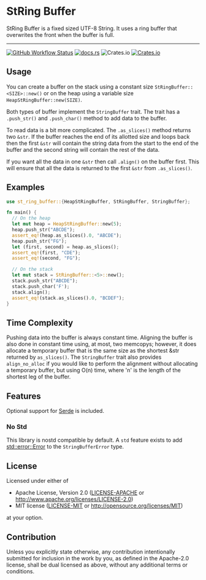 # StRing Buffer

StRing Buffer is a fixed sized UTF-8 String. It uses a ring buffer that overwrites
the front when the buffer is full.

---
[![GitHub Workflow Status](https://img.shields.io/github/workflow/status/Teh-Bobo/StRingBuffer/Rust)](https://github.com/Teh-Bobo/StRingBuffer/actions)
[![docs.rs](https://img.shields.io/docsrs/st_ring_buffer)](https://docs.rs/st_ring_buffer/0.2.0/st_ring_buffer/)
![Crates.io](https://img.shields.io/crates/l/st_ring_buffer)
[![Crates.io](https://img.shields.io/crates/v/st_ring_buffer)](https://crates.io/crates/st_ring_buffer)

## Usage

You can create a buffer on the stack using a constant size ```StRingBuffer::<SIZE>::new()``` or
on the heap using a variable size ```HeapStRingBuffer::new(SIZE)```.

Both types of buffer implement the ```StringBuffer``` trait. The trait has a ```.push_str()``` and ```.push_char()``` method to add data to the buffer.

To read data is a bit more complicated. The ```.as_slices()``` method returns two ```&str```. If the 
buffer reaches the end of its allotted size and loops back then the first ```&str``` will contain the string
data from the start to the end of the buffer and the second string will contain the rest of the data.

If you want all the data in one ```&str``` then call ```.align()``` on the buffer first. This will ensure that all the
data is returned to the first ```&str``` from ```.as_slices()```.

## Examples
```rust
use st_ring_buffer::{HeapStRingBuffer, StRingBuffer, StringBuffer};

fn main() {
  // On the heap
  let mut heap = HeapStRingBuffer::new(5);
  heap.push_str("ABCDE");
  assert_eq!(heap.as_slices().0, "ABCDE");
  heap.push_str("FG");
  let (first, second) = heap.as_slices();
  assert_eq!(first, "CDE");
  assert_eq!(second, "FG");

  // On the stack
  let mut stack = StRingBuffer::<5>::new();
  stack.push_str("ABCDE");
  stack.push_char('F');
  stack.align();
  assert_eq!(stack.as_slices().0, "BCDEF");
}
```

## Time Complexity
Pushing data into the buffer is always constant time. Aligning the buffer is also done in constant
time using, at most, two memcopys; however, it does allocate a temporary buffer that is the same size as the shortest
&str returned by ```as_slices()```. The ```StringBuffer``` trait also provides ```align_no_alloc``` if you
would like to perform the alignment without allocating a temporary buffer, but using O(n) time, where 'n' is the length 
of the shortest leg of the buffer.

## Features
Optional support for [Serde](https://docs.rs/serde/latest/serde/index.html) is included. 

### No Std
This library is nostd compatible by default. A ```std``` feature exists to add 
[std::error::Error](https://doc.rust-lang.org/std/error/trait.Error.html) to the ```StringBufferError``` type.

## License

Licensed under either of

* Apache License, Version 2.0
  ([LICENSE-APACHE](LICENSE-APACHE) or http://www.apache.org/licenses/LICENSE-2.0)
* MIT license
  ([LICENSE-MIT](LICENSE-MIT) or http://opensource.org/licenses/MIT)

at your option.

## Contribution

Unless you explicitly state otherwise, any contribution intentionally submitted
for inclusion in the work by you, as defined in the Apache-2.0 license, shall be
dual licensed as above, without any additional terms or conditions.